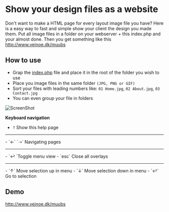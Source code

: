 # Show your design files as a website
Don't want to make a HTML page for every layout image file you have? Here is a easy way to fast and simple show your client the design you made them. Put all image files in a folder on your webserver + this index.php and your almost done. Then you get something like this http://www.vejnoe.dk/muubs

## How to use
- Grap the [index.php](https://github.com/vejnoe/index.php-for-webdesigns/archive/master.zip) file and place it in the root of the folder you wish to use
- Place you image files in the same folder `(JPG, PNG or GIF)`
- Sort your files with leading numbers like: `01 Home.jpg`, `02 About.jpg`, `03 Contact.jpg`
- You can even group your file in folders

![ScreenShot](http://www.vejnoe.dk/webp/muubs-structure.png)

**Keyboard navigation**

- `?` Show this help page
<hr>
- `←` `➝` Navigating pages
<hr>
- `↩ `Toggle menu view
- `esc` Close all overlays
<hr>
- `↑` Move selection up in menu
- `↓` Move selection down in menu
- `↩` Go to selection

## Demo
http://www.vejnoe.dk/muubs
